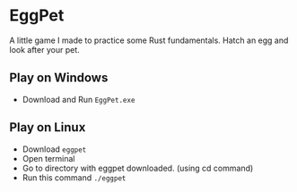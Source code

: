 # EggPet
A little game I made to practice some Rust fundamentals. Hatch an egg and look after your pet.

## Play on Windows
- Download and Run `EggPet.exe`

## Play on Linux
- Download `eggpet`
- Open terminal
- Go to directory with eggpet downloaded. (using cd command)
- Run this command `./eggpet`
